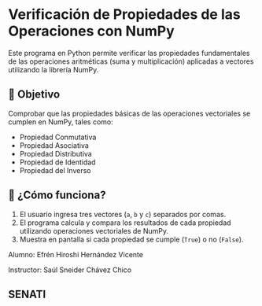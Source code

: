 # Verificación de Propiedades de las Operaciones con NumPy 

Este programa en Python permite verificar las propiedades fundamentales de las operaciones aritméticas (suma y multiplicación) aplicadas a vectores utilizando la librería NumPy.

## 🎯 Objetivo
Comprobar que las propiedades básicas de las operaciones vectoriales se cumplen en NumPy, tales como:

- Propiedad Conmutativa
- Propiedad Asociativa
- Propiedad Distributiva
- Propiedad de Identidad
- Propiedad del Inverso

## 🧠 ¿Cómo funciona?

1. El usuario ingresa tres vectores (`a`, `b` y `c`) separados por comas.
2. El programa calcula y compara los resultados de cada propiedad utilizando operaciones vectoriales de NumPy.
3. Muestra en pantalla si cada propiedad se cumple (`True`) o no (`False`).



Alumno: Efrén Hiroshi Hernández Vicente

Instructor: Saúl Sneider Chávez Chico

## SENATI
